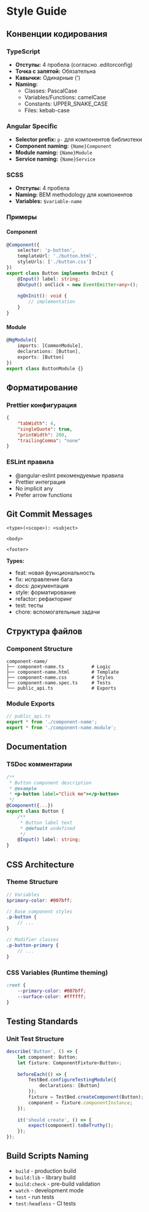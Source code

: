 # Style Guide

## Конвенции кодирования

### TypeScript
- **Отступы:** 4 пробела (согласно .editorconfig)
- **Точка с запятой:** Обязательна
- **Кавычки:** Одинарные (')
- **Naming:**
  - Classes: PascalCase
  - Variables/Functions: camelCase
  - Constants: UPPER_SNAKE_CASE
  - Files: kebab-case

### Angular Specific
- **Selector prefix:** `p-` для компонентов библиотеки
- **Component naming:** `{Name}Component`
- **Module naming:** `{Name}Module`
- **Service naming:** `{Name}Service`

### SCSS
- **Отступы:** 4 пробела
- **Naming:** BEM methodology для компонентов
- **Variables:** `$variable-name`

### Примеры

#### Component
```typescript
@Component({
    selector: 'p-button',
    templateUrl: './button.html',
    styleUrls: ['./button.css']
})
export class Button implements OnInit {
    @Input() label: string;
    @Output() onClick = new EventEmitter<any>();
    
    ngOnInit(): void {
        // implementation
    }
}
```

#### Module
```typescript
@NgModule({
    imports: [CommonModule],
    declarations: [Button],
    exports: [Button]
})
export class ButtonModule {}
```

## Форматирование

### Prettier конфигурация
```json
{
    "tabWidth": 4,
    "singleQuote": true,
    "printWidth": 200,
    "trailingComma": "none"
}
```

### ESLint правила
- @angular-eslint рекомендуемые правила
- Prettier интеграция
- No implicit any
- Prefer arrow functions

## Git Commit Messages
```
<type>(<scope>): <subject>

<body>

<footer>
```

**Types:**
- feat: новая функциональность
- fix: исправление бага
- docs: документация
- style: форматирование
- refactor: рефакторинг
- test: тесты
- chore: вспомогательные задачи

## Структура файлов

### Component Structure
```
component-name/
├── component-name.ts          # Logic
├── component-name.html        # Template
├── component-name.css         # Styles
├── component-name.spec.ts     # Tests
└── public_api.ts              # Exports
```

### Module Exports
```typescript
// public_api.ts
export * from './component-name';
export * from './component-name.module';
```

## Documentation

### TSDoc комментарии
```typescript
/**
 * Button component description
 * @example
 * <p-button label="Click me"></p-button>
 */
@Component({...})
export class Button {
    /**
     * Button label text
     * @default undefined
     */
    @Input() label: string;
}
```

## CSS Architecture

### Theme Structure
```scss
// Variables
$primary-color: #007bff;

// Base component styles
.p-button {
    // ...
}

// Modifier classes
.p-button-primary {
    // ...
}
```

### CSS Variables (Runtime theming)
```css
:root {
    --primary-color: #007bff;
    --surface-color: #ffffff;
}
```

## Testing Standards

### Unit Test Structure
```typescript
describe('Button', () => {
    let component: Button;
    let fixture: ComponentFixture<Button>;
    
    beforeEach(() => {
        TestBed.configureTestingModule({
            declarations: [Button]
        });
        fixture = TestBed.createComponent(Button);
        component = fixture.componentInstance;
    });
    
    it('should create', () => {
        expect(component).toBeTruthy();
    });
});
```

## Build Scripts Naming
- `build` - production build
- `build:lib` - library build
- `build:check` - pre-build validation
- `watch` - development mode
- `test` - run tests
- `test:headless` - CI tests
